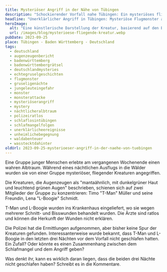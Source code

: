 ```yaml
---
title: Mysteriöser Angriff in der Nähe von Tübingen
description: "Schockierender Vorfall nahe Tübingen: Ein mysteriöses fliegendes Monster attackiert Jugendliche. Zwei Verletzte, viele Fragen. Die erschreckenden Details."
headline: "Unerklärlicher Angriff in Tübingen: Mysteriöse Flugmonster attackieren junge Leute - Was steckt dahinter?"
heroImage:
  alt: "Eine künstlerische Darstellung der Kreatur, basierend auf den Beschreibungen der Gruppe. Hintergrund: Eine nächtliche Szenerie mit einem Vollmond und Wolken, die den Himmel bedecken. Sterne funkeln durch die Wolkenlücken, und die Silhouette eines Waldes ist am Horizont zu sehen"
  url: /images/blog/mysterioese-fliegende-kreatur.webp
pubDate: 2023-09-25
place: Tübingen - Baden Württemberg - Deutschland
tags:
  - deutschland
  - augenzeugenbericht
  - badenwürttemberg
  - badenwürttembergrätsel
  - deutschlandmysteries
  - echtegruselgeschichten
  - flugmonster
  - gruseligenächte
  - jungeleuteingefahr
  - monster
  - monsterattacke
  - mysteriöserangriff
  - mystery
  - nächtlicheralbtraum
  - polizeiratlos
  - schlaflosintübingen
  - schlafmangelfolgen
  - unerklärlicheereignisse
  - unheimlichebegegnung
  - waldabenteuer
  - wasstecktdahinter
oldUrl: 2023-09-25-mysterioeser-angriff-in-der-naehe-von-tuebingen
---
```


Eine Gruppe junger Menschen erlebte am vergangenen Wochenende einen wahren Albtraum. Während eines nächtlichen Ausflugs in die Wälder wurden sie von einer Gruppe mysteriöser, fliegender Kreaturen angegriffen.

Die Kreaturen, die Augenzeugen als "mantaähnlich, mit dunkelgrüner Haut und leuchtend grünen Augen" beschrieben, schienen sich auf zwei Mitglieder der Gruppe zu konzentrieren: Timo "T-Man" Müller und seine Freundin, Lena "L-Boogie" Schmidt.

T-Man und L-Boogie wurden ins Krankenhaus eingeliefert, wo sie wegen mehrerer Schnitt- und Bisswunden behandelt wurden. Die Ärzte sind ratlos und können die Herkunft der Wunden nicht erklären.

Die Polizei hat die Ermittlungen aufgenommen, aber bisher keine Spur der Kreaturen gefunden. Interessanterweise wurde bekannt, dass T-Man und L-Boogie in den letzten drei Nächten vor dem Vorfall nicht geschlafen hatten. Ein Zufall? Oder könnte es einen Zusammenhang zwischen dem Schlafmangel und dem Angriff geben?

Was denkt ihr, kann es wirklich daran liegen, dass die beiden drei Nächte nicht geschlafen haben? Schreibt es in die Kommentare.
